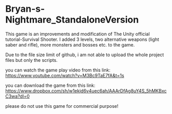 # Bryan-s-Nightmare_StandaloneVersion

This game is an improvements and modification of The Unity official tutorial-Survival Shooter. I added 3 levels, two alternative weapons (light saber and rifle), more monsters and bosses etc. to the game. 

Due to the file size limit of github, i am not able to upload the whole project files but only the scripts.

you can watch the game play video from this link: https://www.youtube.com/watch?v=M3Bc9TaE7fA&t=1s

you can download the game from this link: https://www.dropbox.com/sh/w1ekjd6v4uec6ah/AAArDfAg8uY4S_5hMKBxcC3wa?dl=0

please do not use this game for commercial purpose!
